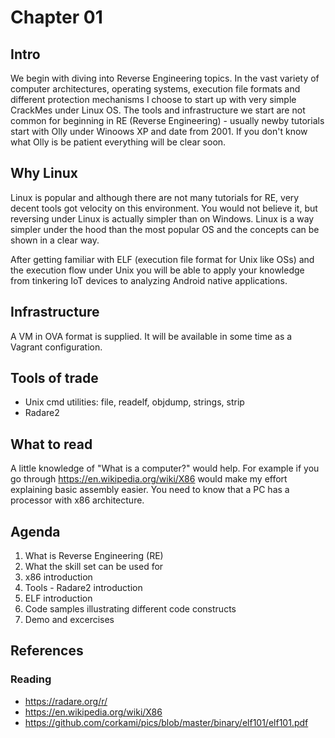 # Chapter 01

## Intro

We begin with diving into Reverse Engineering topics. 
In the vast variety of computer architectures, operating systems, 
execution file formats and different protection mechanisms I choose 
to start up with very simple CrackMes under Linux OS. 
The tools and infrastructure we start are not common for beginning in RE (Reverse Engineering) - usually 
newby tutorials start with Olly under Winoows XP and date from 2001. If you don't know what Olly is
be patient everything will be clear soon.

## Why Linux

Linux is popular and although there are not many tutorials for RE,
very decent tools got velocity on this environment. You would not believe it, but
reversing under Linux is actually simpler than on Windows. Linux is a way simpler under
the hood than the most popular OS and the concepts can be shown in a clear way.

After getting familiar with ELF (execution file format for Unix like OSs) and the 
execution flow under Unix you will be able to apply your knowledge from tinkering IoT 
devices to analyzing Android native applications.

## Infrastructure

A VM in OVA format is supplied. It will be available in some time as a Vagrant configuration.

## Tools of trade

* Unix cmd utilities: file, readelf, objdump, strings, strip
* Radare2

## What to read

A little knowledge of "What is a computer?" would help. For example if you go through
https://en.wikipedia.org/wiki/X86 would make my effort explaining basic assembly easier.
You need to know that a PC has a processor with x86 architecture.

## Agenda

1. What is Reverse Engineering (RE)
1. What the skill set can be used for
1. x86 introduction
1. Tools - Radare2 introduction
1. ELF introduction
1. Code samples illustrating different code constructs
1. Demo and excercises

## References

### Reading

* https://radare.org/r/
* https://en.wikipedia.org/wiki/X86
* https://github.com/corkami/pics/blob/master/binary/elf101/elf101.pdf
